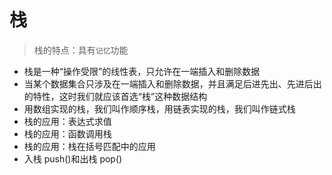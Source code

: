 # 栈

> 栈的特点：具有`记忆`功能

- 栈是一种“操作受限”的线性表，只允许在一端插入和删除数据
- 当某个数据集合只涉及在一端插入和删除数据，并且满足后进先出、先进后出的特性，这时我们就应该首选“栈”这种数据结构
- 用数组实现的栈，我们叫作顺序栈，用链表实现的栈，我们叫作链式栈
- 栈的应用：表达式求值
- 栈的应用：函数调用栈
- 栈的应用：栈在括号匹配中的应用
- 入栈 push()和出栈 pop()